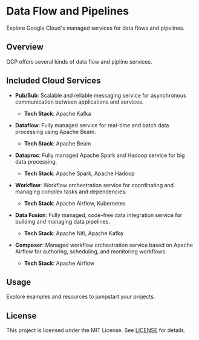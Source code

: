 # Data Flow and Pipelines

Explore Google Cloud's managed services for data flows and pipelines.

## Overview

GCP offers several kinds of data flow and pipline services.

## Included Cloud Services

- **Pub/Sub**: Scalable and reliable messaging service for asynchronous communication between applications and services.
  - **Tech Stack**:  Apache Kafka
  
- **Dataflow**: Fully managed service for real-time and batch data processing using Apache Beam.
  - **Tech Stack**:  Apache Beam
  
- **Dataproc**: Fully managed Apache Spark and Hadoop service for big data processing.
  - **Tech Stack**:  Apache Spark, Apache Hadoop
  
- **Workflow**: Workflow orchestration service for coordinating and managing complex tasks and dependencies.
  - **Tech Stack**:  Apache Airflow, Kubernetes
  
- **Data Fusion**: Fully managed, code-free data integration service for building and managing data pipelines.
  - **Tech Stack**:  Apache Nifi, Apache Kafka
  
- **Composer**: Managed workflow orchestration service based on Apache Airflow for authoring, scheduling, and monitoring workflows.
  - **Tech Stack**:  Apache Airflow


## Usage

Explore examples and resources to jumpstart your projects.

## License

This project is licensed under the MIT License. See [LICENSE](LICENSE) for details.
